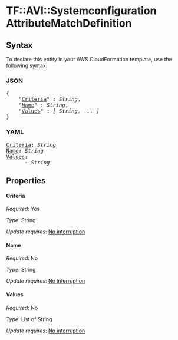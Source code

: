 # TF::AVI::Systemconfiguration AttributeMatchDefinition

## Syntax

To declare this entity in your AWS CloudFormation template, use the following syntax:

### JSON

<pre>
{
    "<a href="#criteria" title="Criteria">Criteria</a>" : <i>String</i>,
    "<a href="#name" title="Name">Name</a>" : <i>String</i>,
    "<a href="#values" title="Values">Values</a>" : <i>[ String, ... ]</i>
}
</pre>

### YAML

<pre>
<a href="#criteria" title="Criteria">Criteria</a>: <i>String</i>
<a href="#name" title="Name">Name</a>: <i>String</i>
<a href="#values" title="Values">Values</a>: <i>
      - String</i>
</pre>

## Properties

#### Criteria

_Required_: Yes

_Type_: String

_Update requires_: [No interruption](https://docs.aws.amazon.com/AWSCloudFormation/latest/UserGuide/using-cfn-updating-stacks-update-behaviors.html#update-no-interrupt)

#### Name

_Required_: No

_Type_: String

_Update requires_: [No interruption](https://docs.aws.amazon.com/AWSCloudFormation/latest/UserGuide/using-cfn-updating-stacks-update-behaviors.html#update-no-interrupt)

#### Values

_Required_: No

_Type_: List of String

_Update requires_: [No interruption](https://docs.aws.amazon.com/AWSCloudFormation/latest/UserGuide/using-cfn-updating-stacks-update-behaviors.html#update-no-interrupt)

